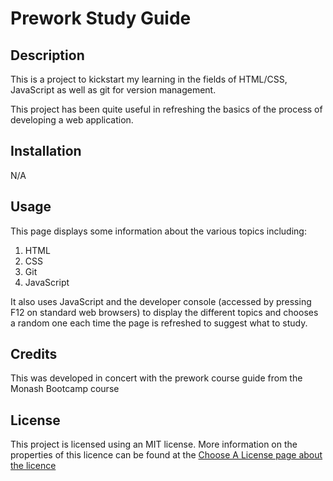 # Prework Study Guide

## Description

This is a project to kickstart my learning in the fields of HTML/CSS, JavaScript as well as git for version management. 

This project has been quite useful in refreshing the basics of the process of developing a web application. 


## Installation

N/A

## Usage

This page displays some information about the various topics including: 

1. HTML
2. CSS
3. Git
4. JavaScript

It also uses JavaScript and the developer console (accessed by pressing F12 on standard web browsers) to display the different topics and chooses a random one each time the page is refreshed to suggest what to study. 


## Credits

This was developed in concert with the prework course guide from the Monash Bootcamp course

## License 

This project is licensed using an MIT license. More information on the properties of this licence can be found at the [Choose A License page about the licence](https://choosealicense.com/licenses/mit/)